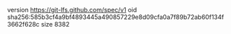 version https://git-lfs.github.com/spec/v1
oid sha256:585b3cf4a9bf4893445a490857229e8d09cfa0a7f89b72ab60f134f3662f628c
size 8382
